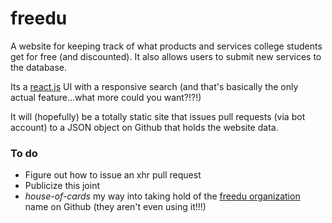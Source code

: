 # freedu

A website for keeping track of what products and services college students get for free (and discounted). It also allows users to submit new services to the database.

Its a [react.js](https://facebook.github.io/react/) UI with a responsive search (and that's basically the only actual feature...what more could you want?!?!)

It will (hopefully) be a totally static site that issues pull requests (via bot account) to a JSON object on Github that holds the website data.

### To do
- Figure out how to issue an xhr pull request
- Publicize this joint
- *house-of-cards* my way into taking hold of the [freedu organization](https://github.com/freedu) name on Github (they aren't even using it!!!)
